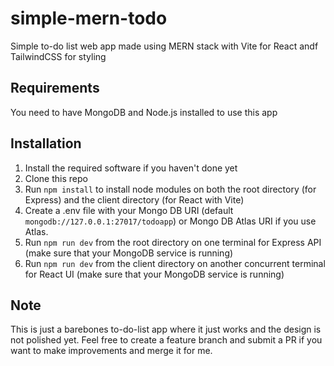 # simple-mern-todo
Simple to-do list web app made using MERN stack with Vite for React andf TailwindCSS for styling

## Requirements
You need to have MongoDB and Node.js installed to use this app

## Installation
1. Install the required software if you haven't done yet
2. Clone this repo
3. Run `npm install` to install node modules on both the root directory (for Express) and the client directory (for React with Vite)
4. Create a .env file with your Mongo DB URI (default `mongodb://127.0.0.1:27017/todoapp`) or Mongo DB Atlas URI if you use Atlas.
5. Run `npm run dev` from the root directory on one terminal for Express API (make sure that your MongoDB service is running)
6. Run `npm run dev` from the client directory on another concurrent terminal for React UI (make sure that your MongoDB service is running)

## Note
This is just a barebones to-do-list app where it just works and the design is not polished yet. Feel free to create a feature branch and submit a PR if you want to make improvements and merge it for me.